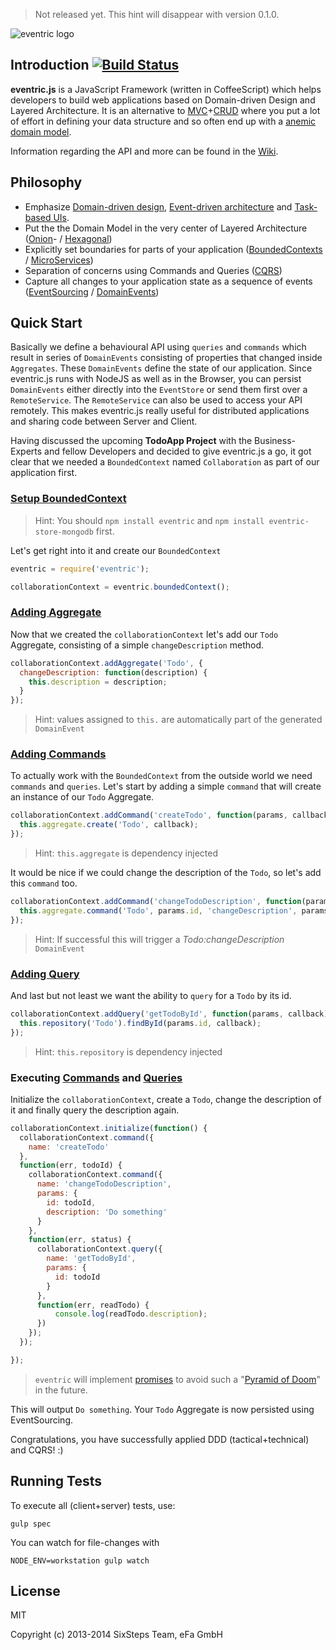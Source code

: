> Not released yet. This hint will disappear with version 0.1.0.


![eventric logo](https://raw.githubusercontent.com/wiki/efacilitation/eventric/eventric_logo.png)

## Introduction [![Build Status](https://travis-ci.org/efacilitation/eventric.svg?branch=master)](https://travis-ci.org/efacilitation/eventric)

**eventric.js** is a JavaScript Framework (written in CoffeeScript) which helps developers to build web applications based on Domain-driven Design and Layered Architecture. It is an alternative to [MVC](https://en.wikipedia.org/wiki/Model%E2%80%93view%E2%80%93controller)+[CRUD](https://en.wikipedia.org/wiki/Create,_read,_update_and_delete) where you put a lot of effort in defining your data structure and so often end up with a [anemic domain model](http://www.martinfowler.com/bliki/AnemicDomainModel.html).


Information regarding the API and more can be found in the [Wiki](https://github.com/efacilitation/eventric/wiki).


## Philosophy

* Emphasize [Domain-driven design](https://www.goodreads.com/book/show/179133.Domain_Driven_Design), [Event-driven architecture](https://www.goodreads.com/book/show/12369902-event-centric) and [Task-based UIs](http://cqrs.wordpress.com/documents/task-based-ui).
* Put the the Domain Model in the very center of Layered Architecture ([Onion](http://jeffreypalermo.com/blog/the-onion-architecture-part-1/)- / [Hexagonal](http://alistair.cockburn.us/Hexagonal+architecture))
* Explicitly set boundaries for parts of your application ([BoundedContexts](https://en.wikipedia.org/wiki/Domain-driven_design#Bounded_context) / [MicroServices](http://martinfowler.com/articles/microservices.html))
* Separation of concerns using Commands and Queries ([CQRS](http://msdn.microsoft.com/en-us/library/jj554200.aspx))
* Capture all changes to your application state as a sequence of events ([EventSourcing](http://martinfowler.com/eaaDev/EventSourcing.html) / [DomainEvents](http://www.udidahan.com/2009/06/14/domain-events-salvation/))


## Quick Start

Basically we define a behavioural API using `queries` and `commands` which result in series of `DomainEvents` consisting of properties that changed inside `Aggregates`. These `DomainEvents` define the state of our application. Since eventric.js runs with NodeJS as well as in the Browser, you can persist `DomainEvents` either directly into the `EventStore` or send them first over a `RemoteService`. The `RemoteService` can also be used to access your API remotely. This makes eventric.js really useful for distributed applications and sharing code between Server and Client.

Having discussed the upcoming **TodoApp Project** with the Business-Experts and fellow Developers and decided to give eventric.js a go, it got clear that we needed a `BoundedContext` named `Collaboration` as part of our application first.


### [Setup BoundedContext](https://github.com/efacilitation/eventric/wiki/eventric#eventricboundedcontext)

> Hint: You should `npm install eventric` and `npm install eventric-store-mongodb` first.

Let's get right into it and create our `BoundedContext`

```javascript
eventric = require('eventric');

collaborationContext = eventric.boundedContext();
```

### [Adding Aggregate](https://github.com/efacilitation/eventric/wiki/BoundedContext#addaggregate)

Now that we created the `collaborationContext` let's add our `Todo` Aggregate, consisting of a simple `changeDescription` method.

```javascript
collaborationContext.addAggregate('Todo', {
  changeDescription: function(description) {
    this.description = description;
  }
});
```
> Hint: values assigned to `this.` are automatically part of the generated `DomainEvent`

### [Adding Commands](https://github.com/efacilitation/eventric/wiki/BoundedContext#addcommand)

To actually work with the `BoundedContext` from the outside world we need `commands` and `queries`. Let's start by adding a simple `command` that will create an instance of our `Todo` Aggregate.

```javascript
collaborationContext.addCommand('createTodo', function(params, callback) {
  this.aggregate.create('Todo', callback);
});
```
> Hint: `this.aggregate` is dependency injected

It would be nice if we could change the description of the `Todo`, so let's add this `command` too.

```javascript
collaborationContext.addCommand('changeTodoDescription', function(params, callback) {
  this.aggregate.command('Todo', params.id, 'changeDescription', params.description, callback);
});
```
> Hint: If successful this will trigger a *Todo:changeDescription* `DomainEvent`

### [Adding Query](https://github.com/efacilitation/eventric/wiki/BoundedContext#addquery)

And last but not least we want the ability to `query` for a `Todo` by its id.

```javascript
collaborationContext.addQuery('getTodoById', function(params, callback) {
  this.repository('Todo').findById(params.id, callback);
});
```
> Hint: `this.repository` is dependency injected

### Executing [Commands](https://github.com/efacilitation/eventric/wiki/BoundedContext#command) and [Queries](https://github.com/efacilitation/eventric/wiki/BoundedContext#query)

Initialize the `collaborationContext`, create a `Todo`, change the description of it and finally query the description again.

```javascript
collaborationContext.initialize(function() {
  collaborationContext.command({
    name: 'createTodo'
  },
  function(err, todoId) {
    collaborationContext.command({
      name: 'changeTodoDescription',
      params: {
        id: todoId,
        description: 'Do something'
      }
    },
    function(err, status) {
      collaborationContext.query({
        name: 'getTodoById',
        params: {
          id: todoId
        }
      },
      function(err, readTodo) {
          console.log(readTodo.description);
      })
    });
  });

});
```
> `eventric` will implement [promises](https://github.com/kriskowal/q) to avoid such a "[Pyramid of Doom](http://calculist.org/blog/2011/12/14/why-coroutines-wont-work-on-the-web/)" in the future.

This will output `Do something`. Your `Todo` Aggregate is now persisted using EventSourcing.

Congratulations, you have successfully applied DDD (tactical+technical) and CQRS! :)


## Running Tests

To execute all (client+server) tests, use:

```shell
gulp spec
```

You can watch for file-changes with

```shell
NODE_ENV=workstation gulp watch
```


## License

MIT

Copyright (c) 2013-2014 SixSteps Team, eFa GmbH
